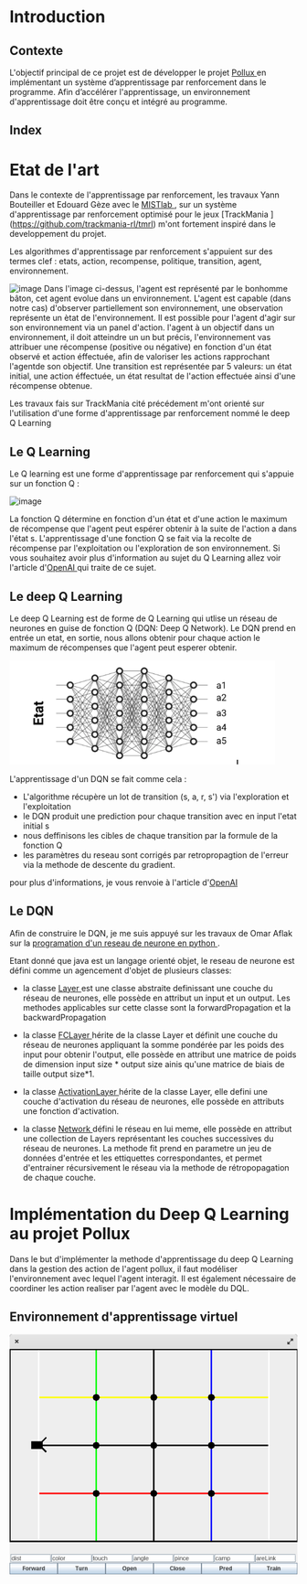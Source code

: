 # Introduction
## Contexte
L'objectif principal de ce projet est de développer le projet [Pollux ](https://github.com/DjoserKhemSimeu/Pollux-Project/wiki) en implémentant un système d’apprentissage par renforcement dans le programme. Afin d’accélérer l'apprentissage, un environnement d'apprentissage doit être conçu et intégré au programme.

## Index

# Etat de l'art

Dans le contexte de l'apprentissage par renforcement, les travaux Yann Bouteiller et Edouard Gèze avec le [MISTlab ](https://mistlab.ca/), sur un système d'apprentissage par renforcement optimisé pour le jeux [TrackMania ] (https://github.com/trackmania-rl/tmrl) m'ont fortement inspiré dans le developpement du projet.

Les algorithmes d'apprentissage par renforcement s'appuient sur des termes clef : etats, action, recompense, politique, transition, agent, environnement.

![image](https://github.com/trackmania-rl/tmrl/raw/master/readme/img/mrp.png)
Dans l'image ci-dessus, l'agent est représenté par le bonhomme bâton, cet agent evolue dans un environnement. L'agent est capable (dans notre cas) d'observer partiellement son environnement, une observation représente un ètat de l'environnement. Il est possible pour l'agent d'agir sur son environnement  via un panel d'action. l'agent à un objectif dans un environnement, il doit atteindre un un but précis, l'environnement vas attribuer une récompense (positive ou négative) en fonction d'un état observé et action éffectuée, afin de valoriser les actions rapprochant l'agentde son objectif.
Une transition est représentée par 5 valeurs: un état initial, une action éffectuée, un état resultat de l'action effectuée ainsi d'une récompense obtenue.

Les travaux fais sur TrackMania cité précédement m'ont orienté sur l'utilisation d'une forme d'apprentissage par renforcement nommé le deep Q Learning


## Le Q Learning

Le Q learning est une forme d'apprentissage par renforcement qui s'appuie  sur un fonction Q : 

![image](https://github.com/DjoserKhemSimeu/Projet-RL-Pollux/blob/main/Capture%20d'%C3%A9cran%20du%202023-02-23%2015.47.23.png)

La fonction Q détermine en fonction d'un état et d'une action le maximum de récompense que l'agent peut espérer obtenir à la suite de l'action a dans l'état s. L'apprentissage d'une fonction Q se fait via la recolte de récompense par l'exploitation ou l'exploration de son environnement. Si vous souhaitez avoir plus d'information au sujet du Q Learning allez voir l'article d'[OpenAI ](https://spinningup.openai.com/en/latest/spinningup/rl_intro.html)  qui traite de ce sujet.

## Le deep Q Learning

Le deep Q Learning est de forme de Q Learning qui utlise un réseau de neurones en guise de fonction Q (DQN: Deep Q Network). Le DQN prend en entrée un etat, en sortie, nous allons obtenir pour chaque action le maximum de récompenses que l'agent peut esperer obtenir.

![image](https://github.com/DjoserKhemSimeu/Projet-RL-Pollux/blob/main/DQN.png)

L'apprentissage d'un DQN se fait comme cela :
- L'algorithme récupère un lot de transition (s, a, r, s') via l'exploration et l'exploitation
- le DQN produit une prediction pour chaque transition avec en input l'etat initial s 
- nous deffinisons les cibles de chaque transition par la formule de la fonction Q
- les paramètres du reseau sont corrigés par retropropagtion de l'erreur via la methode de descente du gradient. 

pour plus d'informations, je vous renvoie à l'article d'[OpenAI ](https://spinningup.openai.com/en/latest/algorithms/ddpg.html#pseudocode) 

## Le DQN

Afin de construire le DQN, je me suis appuyé sur les travaux de Omar Aflak sur la [programation d'un reseau de neurone en python ](https://medium.com/france-school-of-ai/math%C3%A9matiques-des-r%C3%A9seaux-de-neurones-code-python-613d8e83541).

Etant donné que java est un langage orienté objet, le reseau de neurone est défini comme un agencement d'objet de plusieurs classes:

- la classe [Layer ](https://github.com/DjoserKhemSimeu/Projet-RL-Pollux/blob/main/ProjetS6/src/Code/NeuralNetwork/Layer.java)est une classe abstraite definissant une couche du réseau de neurones, elle possède en attribut un input et un output. Les methodes applicables sur cette classe sont la forwardPropagation et la backwardPropagation

- la classe [FCLayer ](https://github.com/DjoserKhemSimeu/Projet-RL-Pollux/blob/main/ProjetS6/src/Code/NeuralNetwork/FCLayer.java)hérite de la classe Layer et définit une couche du réseau de neurones appliquant la somme pondérée par les poids des input pour obtenir l'output, elle possède en attribut une matrice de poids de dimension input size * output size  ainis qu'une matrice de biais de taille output size*1.

- la classe [ActivationLayer ](https://github.com/DjoserKhemSimeu/Projet-RL-Pollux/blob/main/ProjetS6/src/Code/NeuralNetwork/ActivationLayer.java)hérite de la classe Layer, elle defini une couche d'activation du réseau de neurones, elle possède en attributs une fonction d'activation.

- la classe [Network ](https://github.com/DjoserKhemSimeu/Projet-RL-Pollux/blob/main/ProjetS6/src/Code/NeuralNetwork/Network.java) défini le réseau en lui meme, elle possède en attribut une collection de Layers représentant les couches successives du réseau de neurones. La methode fit prend en parametre un jeu de données d'entrée et les ettiquettes correspondantes, et permet d'entrainer récursivement le réseau  via la methode de rétropopagation de chaque couche.
# Implémentation du Deep Q Learning au projet Pollux
Dans le but d'implémenter la methode d'apprentissage  du deep Q Learning dans la gestion des action de l'agent pollux, il faut modéliser l'environnement avec lequel l'agent interagit. Il est également nécessaire de coordiner les action realiser par l'agent avec le modèle du DQL.

## Environnement d'apprentissage virtuel


![image](https://github.com/DjoserKhemSimeu/Projet-RL-Pollux/blob/main/Espace.png)

